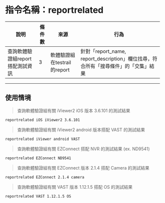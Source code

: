 # 指令名稱：reportrelated

| 說明 | 條件數 | 來源 | 行為 |
| --- | --- | --- | --- |
| 查詢軟體驗證組report搭配測試資訊 | 3 | 軟體驗證組在testrail 的report | 針對「report\_name, report\_description」欄位找尋，符合所有「搜尋條件」的「交集」結果 |

---

## 使用情境

> 查詢軟體驗證組有關 iViewer2 iOS 版本 3.6.101 的測試結果

```
reportrelated iOS iViewer2 3.6.101
```

> 查詢軟體驗證組有關 iViewer2 android 版本搭配 VAST 的測試結果

```
reportrelated iViewer android VAST
```

> 查詢軟體驗證組有關 EZConnect 搭配 NVR 的測試結果 \(ex. ND9541\)

```
reportrelated EZConnect ND9541
```

> 查詢軟體驗證組有關 EZConnect 版本 2.1.4 搭配 Camera 的測試結果

```
reportrelated EZConnect 2.1.4 camera
```

> 查詢軟體驗證組有關 VAST 版本 1.12.1.5 搭配 OS 的測試結果

```
reportrelated VAST 1.12.1.5 OS
```



